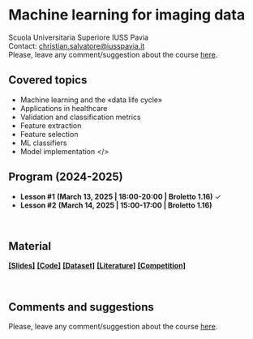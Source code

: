 # Machine learning for imaging data
Scuola Universitaria Superiore IUSS Pavia
<br>
Contact: christian.salvatore@iusspavia.it
<br>
Please, leave any comment/suggestion about the course [here](TBD).

## Covered topics
* Machine learning and the «data life cycle»
* Applications in healthcare
* Validation and classification metrics
* Feature extraction
* Feature selection
* ML classifiers
* Model implementation </>

## Program (2024-2025)
* __Lesson #1__ __(March 13, 2025 \| 18:00-20:00 \| Broletto 1.16)__ ✓ <br>
* __Lesson #2__ __(March 14, 2025 \| 15:00-17:00 \| Broletto 1.16)__  <br>

<br>

## Material
[__[Slides]__](TBD)
[__[Code]__](TBD)
[__[Dataset]__](TBD)
[__[Literature]__](TBD)
[__[Competition]__](TBD)

<br>

## Comments and suggestions
Please, leave any comment/suggestion about the course [here](TBD).
